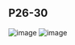## P26-30
![image](https://user-images.githubusercontent.com/80054116/190147392-2b24f011-736b-440c-b3ea-0806e79577d2.png)
![image](https://user-images.githubusercontent.com/80054116/190147450-331f7e14-f40e-4c6c-ae64-a767cc9858cd.png)

